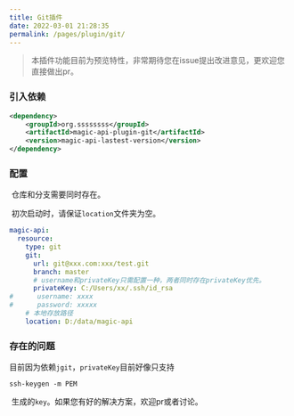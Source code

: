 ```yaml
---
title: Git插件
date: 2022-03-01 21:28:35
permalink: /pages/plugin/git/
---
```


> 本插件功能目前为预览特性，非常期待您在issue提出改进意见，更欢迎您直接做出pr。

### 引入依赖

```xml
<dependency>
    <groupId>org.ssssssss</groupId>
    <artifactId>magic-api-plugin-git</artifactId>
    <version>magic-api-lastest-version</version>
</dependency>
```

### 配置

​	仓库和分支需要同时存在。

​	初次启动时，请保证`location`文件夹为空。

```yml
magic-api:
  resource:
    type: git
    git:
      url: git@xxx.com:xxx/test.git
      branch: master
      # username和privateKey只需配置一种，两者同时存在privateKey优先。
      privateKey: C:/Users/xx/.ssh/id_rsa
#      username: xxxx
#      password: xxxxx
	# 本地存放路径
    location: D:/data/magic-api
```

### 存在的问题

​	目前因为依赖`jgit`，`privateKey`目前好像只支持

```
ssh-keygen -m PEM
```

​	生成的`key`。如果您有好的解决方案，欢迎pr或者讨论。

